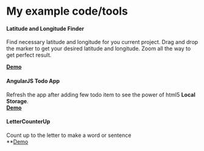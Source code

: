 # My example code/tools
#### Latitude and Longitude Finder
Find necessary latitude and longitude for you current project. Drag and drop the marker to get your desired latitude and longitude. Zoom all the way to get perfect result.<br />

**[Demo](http://arifhp86.github.io/latlngfinder/)**
#### AngularJS Todo App
Refresh the app after adding few todo item to see the power of html5 **__Local Storage__**.<br />
**[Demo](http://arifhp86.github.io/todo/)**

#### LetterCounterUp
Count up to the letter to make a word or sentence<br />
**[Demo](Http://arifhp86.github.io/lettercounterup/)

